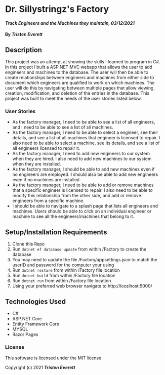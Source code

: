 # Dr. Sillystringz's Factory

#### _Track Engineers and the Machines they maintain, 03/12/2021_

#### By _**Tristen Everett**_

## Description

This project was an attempt at showing the skills I learned to program in C#. In this project I built a ASP.NET MVC webapp that allows the user to add engineers and machines to the database. The user will then be able to create relationships between engineers and machines from either side to document which engineers are qualified to work on which machines. The user will do this by navigating between multiple pages that allow viewing, creation, modification, and deletion of the entries in the database. This project was built to meet the needs of the user stories listed below.

### User Stories

* As the factory manager, I need to be able to see a list of all engineers, and I need to be able to see a list of all machines.
* As the factory manager, I need to be able to select a engineer, see their details, and see a list of all machines that engineer is licensed to repair. I also need to be able to select a machine, see its details, and see a list of all engineers licensed to repair it.
* As the factory manager, I need to add new engineers to our system when they are hired. I also need to add new machines to our system when they are installed.
* As the factory manager, I should be able to add new machines even if no engineers are employed. I should also be able to add new engineers even if no machines are installed.
* As the factory manager, I need to be able to add or remove machines that a specific engineer is licensed to repair. I also need to be able to modify this relationship from the other side, and add or remove engineers from a specific machine.
* I should be able to navigate to a splash page that lists all engineers and machines. Users should be able to click on an individual engineer or machine to see all the engineers/machines that belong to it.

## Setup/Installation Requirements

1. Clone this Repo
2. Run `dotnet ef database update` from within /Factory to create the database
3. You may need to update the file /Factory/appsettings.json to match the userID and password for the computer your using
4. Run `dotnet restore` from within /Factory file location
5. Run `dotnet build` from within /Factory file location
6. Run `dotnet run` from within /Factory file location
7. Using your preferred web browser navigate to http://localhost:5000/

## Technologies Used

* C#
* ASP.NET Core
* Entity Framework Core
* MYSQL
* Razor Pages

### License

This software is licensed under the MIT license

Copyright (c) 2021 **_Tristen Everett_**